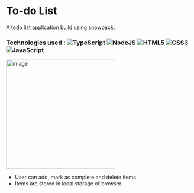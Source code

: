 # To-do List 
A todo list application build using snowpack.
### Technologies used : ![TypeScript](https://img.shields.io/badge/typescript-%23007ACC.svg?style=for-the-badge&logo=typescript&logoColor=white) ![NodeJS](https://img.shields.io/badge/node.js-6DA55F?style=for-the-badge&logo=node.js&logoColor=white) ![HTML5](https://img.shields.io/badge/html5-%23E34F26.svg?style=for-the-badge&logo=html5&logoColor=white) ![CSS3](https://img.shields.io/badge/css3-%231572B6.svg?style=for-the-badge&logo=css3&logoColor=white) ![JavaScript](https://img.shields.io/badge/javascript-%23323330.svg?style=for-the-badge&logo=javascript&logoColor=%23F7DF1E) 

<img width="295" alt="image" src="https://user-images.githubusercontent.com/66831984/215316119-e18ff030-1dd1-4862-b759-0247c7f60a41.png">


- User can add, mark as complete and delete items. 
- Items are stored in local storage of browser.
